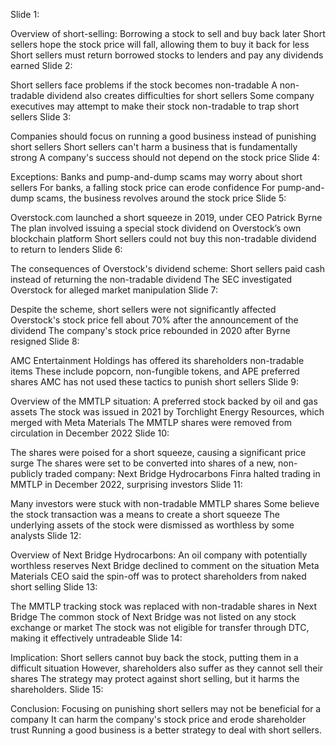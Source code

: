 Slide 1:

Overview of short-selling: Borrowing a stock to sell and buy back later
Short sellers hope the stock price will fall, allowing them to buy it back for less
Short sellers must return borrowed stocks to lenders and pay any dividends earned
Slide 2:

Short sellers face problems if the stock becomes non-tradable
A non-tradable dividend also creates difficulties for short sellers
Some company executives may attempt to make their stock non-tradable to trap short sellers
Slide 3:

Companies should focus on running a good business instead of punishing short sellers
Short sellers can't harm a business that is fundamentally strong
A company's success should not depend on the stock price
Slide 4:

Exceptions: Banks and pump-and-dump scams may worry about short sellers
For banks, a falling stock price can erode confidence
For pump-and-dump scams, the business revolves around the stock price
Slide 5:

Overstock.com launched a short squeeze in 2019, under CEO Patrick Byrne
The plan involved issuing a special stock dividend on Overstock’s own blockchain platform
Short sellers could not buy this non-tradable dividend to return to lenders
Slide 6:

The consequences of Overstock's dividend scheme:
Short sellers paid cash instead of returning the non-tradable dividend
The SEC investigated Overstock for alleged market manipulation
Slide 7:

Despite the scheme, short sellers were not significantly affected
Overstock's stock price fell about 70% after the announcement of the dividend
The company's stock price rebounded in 2020 after Byrne resigned
Slide 8:

AMC Entertainment Holdings has offered its shareholders non-tradable items
These include popcorn, non-fungible tokens, and APE preferred shares
AMC has not used these tactics to punish short sellers
Slide 9:

Overview of the MMTLP situation: A preferred stock backed by oil and gas assets
The stock was issued in 2021 by Torchlight Energy Resources, which merged with Meta Materials
The MMTLP shares were removed from circulation in December 2022
Slide 10:

The shares were poised for a short squeeze, causing a significant price surge
The shares were set to be converted into shares of a new, non-publicly traded company: Next Bridge Hydrocarbons
Finra halted trading in MMTLP in December 2022, surprising investors
Slide 11:

Many investors were stuck with non-tradable MMTLP shares
Some believe the stock transaction was a means to create a short squeeze
The underlying assets of the stock were dismissed as worthless by some analysts
Slide 12:

Overview of Next Bridge Hydrocarbons: An oil company with potentially worthless reserves
Next Bridge declined to comment on the situation
Meta Materials CEO said the spin-off was to protect shareholders from naked short selling
Slide 13:

The MMTLP tracking stock was replaced with non-tradable shares in Next Bridge
The common stock of Next Bridge was not listed on any stock exchange or market
The stock was not eligible for transfer through DTC, making it effectively untradeable
Slide 14:

Implication: Short sellers cannot buy back the stock, putting them in a difficult situation
However, shareholders also suffer as they cannot sell their shares
The strategy may protect against short selling, but it harms the shareholders.
Slide 15:

Conclusion: Focusing on punishing short sellers may not be beneficial for a company
It can harm the company's stock price and erode shareholder trust
Running a good business is a better strategy to deal with short sellers.
